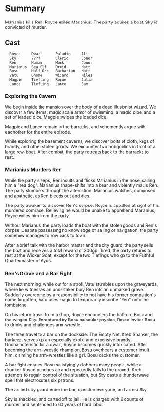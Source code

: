 # Summary
Marianius kills Ren. Royce exiles Marianius. The party aquires a boat. Sky is
convicted of murder.

## Cast
```
  Royce     Dwarf      Paladin     Ali
  Sky       ????       Cleric      Conor
  Ren       Human      Monk        Conor   
  Marianus  Sea Elf    Druid       Matt
  Bosu      Half-Orc   Barbarian   Matt
  Vatu      Gnome      Wizard      Miles 
  Magpie    Tiefling   Rogue       Julia
  Lance     Tiefling   Lance       Sam
```


### Exploring the Cavern
We begin inside the mansion over the body of a dead illusionist wizard. We
discover a few items: magic scale armor of swimming, a magic pipe, and a set of
loaded dice. Magpie swipes the loaded dice.

Magpie and Lance remain in the barracks, and vehemently argue with eachother
for the entire episode.

While exploring the basement caverns, we discover bolts of cloth, kegs of brandy,
and other stolen goods. We encounter two hobgoblins in front of a large
row-boat. After combat, the party retreats back to the barracks to rest.

### Marianius Murders Ren
While the party sleeps, Ren insults and flicks Marianius in the nose, calling
him a "sea dog". Marianius shape-shifts into a bear and violently mauls Ren.
The party slumbers through the altercation. Marianius watches, composed and
apathetic, as Ren bleeds out and dies.

The party awaken to discover Ren's corpse. Royce is appalled at sight of his
murdered comrade. Believing he would be unable to apprehend Marianius, Royce
exiles him from the party.

Without Marianus, the party loads the boat with the stolen goods and Ren's
corpse. Despite possessing no knowledge of sailing or navigation, the party
somehow manages to row back to town.

After a brief talk with the harbor master and the city guard, the party
sells the boat and receives a total reward of 300gp. Tired, the party returns to
rest at the Wicker Goat, except for the two Tieflings who go to the Faithful
Quartermaster of Ayus.

### Ren's Grave and a Bar Fight
The next morning, while out for a stroll, Vatu stumbles upon the graveyards,
where he witnesses an undertaker bury Ren into an unmarked grave. Suddenly
overcome by a responsibility to not have his former companion's name forgotten,
Vatu uses magic to temporarily inscribe "Ren" onto the tombstone.

On his return travel from a shop, Royce encounters the half-orc Bosu and the
winged Sky. Enraptured by Bosu muscular physics, Royce invites Bosu to
drinks and challenges arm-wrestle.

The three travel to a bar on the dockside: The Empty Net. Kreb Shanker,
the barkeep, serves up an especially exotic and expensive brandy.
Uncharacteristic for a dwarf, Royce becomes quickly intoxicated. After
becoming the arm-wrestle champion, Bosu overhears a customer insult him,
claiming he arm-wrestles like a girl. Bosu decks the customer.

A bar fight ensues. Bosu satisfyingly clobbers many people, while a drunken
Royce punches air and repeatedly falls to the ground. Kreb attempts to
regain control of the situation, but Sky casts a thunderwave spell that 
electrocutes six patrons.

The armed city guard enter the bar, question everyone, and arrest Sky.

Sky is shackled, and carted off to jail. He is charged with 6 counts of murder,
and sentenced to 60 years of hard labor.

